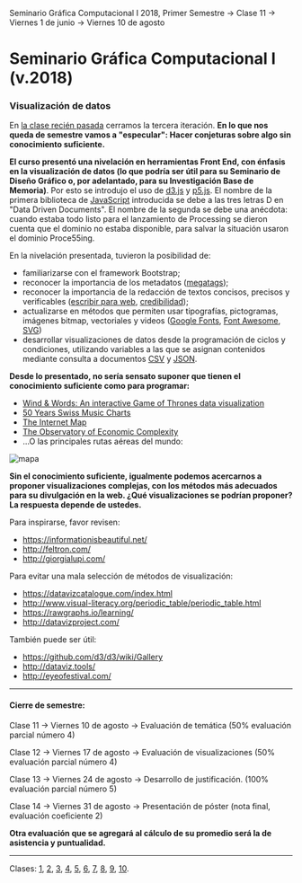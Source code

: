 Seminario Gráfica Computacional I 2018, Primer Semestre → Clase 11 → Viernes 1 de junio → Viernes 10 de agosto

# Seminario Gráfica Computacional I (v.2018)

### Visualización de datos

En [la clase recién pasada](https://github.com/profesorfaco/dgp502_10/) cerramos la tercera iteración. **En lo que nos queda de semestre vamos a "especular": Hacer conjeturas sobre algo sin conocimiento suficiente.**

**El curso presentó una nivelación en herramientas Front End, con énfasis en la visualización de datos (lo que podría ser útil para su Seminario de Diseño Gráfico o, por adelantado, para su Investigación Base de Memoria)**. Por esto se introdujo el uso de [d3.js](https://d3js.org/) y [p5.js](https://p5js.org/es/). El nombre de la primera biblioteca de [JavaScript](https://www.javascript.com/learn/strings) introducida se debe a las tres letras D en "Data Driven Documents". El nombre de la segunda se debe una anécdota: cuando estaba todo listo para el lanzamiento de Processing se dieron cuenta que el dominio no estaba disponible, para salvar la situación usaron el dominio Proce55ing.

En la nivelación presentada, tuvieron la posibilidad de:

- familiarizarse con el framework Bootstrap;
- reconocer la importancia de los metadatos ([megatags](https://megatags.co/)); 
- reconocer la importancia de la redacción de textos concisos, precisos y verificables ([escribir para web](https://www.nngroup.com/topic/writing-web/), [credibilidad](http://credibility.stanford.edu/guidelines/index.html));
- actualizarse en métodos que permiten usar tipografías, pictogramas, imágenes bitmap, vectoriales y videos ([Google Fonts](https://fonts.google.com/), [Font Awesome](https://fontawesome.com/), [SVG](https://developer.mozilla.org/en-US/docs/Web/SVG/Tutorial/Introduction))
- desarrollar visualizaciones de datos desde la programación de ciclos y condiciones, utilizando variables a las que se asignan contenidos mediante consulta a documentos [CSV](https://es.wikipedia.org/wiki/Valores_separados_por_comas) y [JSON](https://es.wikipedia.org/wiki/JSON).

**Desde lo presentado, no sería sensato suponer que tienen el conocimiento suficiente como para programar:** 

- [Wind & Words: An interactive Game of Thrones data visualization](http://beta.wind-and-words.com/)
- [50 Years Swiss Music Charts](https://50-jahre-hitparade.ch/)
- [The Internet Map](http://internet-map.net/)
- [The Observatory of Economic Complexity](https://atlas.media.mit.edu/en/visualize/tree_map/hs92/export/chl/all/show/2016/)
- …O las principales rutas aéreas del mundo:

![mapa](https://cdn-images-1.medium.com/max/2000/1*3QWmqtaUPYW_hdNgQCf44g.png)

**Sin el conocimiento suficiente, igualmente podemos acercarnos a proponer visualizaciones complejas, con los métodos más adecuados para su divulgación en la web. ¿Qué visualizaciones se podrían proponer? La respuesta depende de ustedes.**  

Para inspirarse, favor revisen:

- https://informationisbeautiful.net/
- http://feltron.com/
- http://giorgialupi.com/

Para evitar una mala selección de métodos de visualización:

- https://datavizcatalogue.com/index.html
- http://www.visual-literacy.org/periodic_table/periodic_table.html
- https://rawgraphs.io/learning/
- http://datavizproject.com/

También puede ser útil: 

- https://github.com/d3/d3/wiki/Gallery
- http://dataviz.tools/
- http://eyeofestival.com/

- - - - - - - - - 

#### Cierre de semestre:

Clase 11 → Viernes 10 de agosto → Evaluación de temática (50% evaluación parcial número 4) 

Clase 12 → Viernes 17 de agosto → Evaluación de visualizaciones (50% evaluación parcial número 4) 

Clase 13 → Viernes 24 de agosto → Desarrollo de justificación. (100% evaluación parcial número 5)

Clase 14 → Viernes 31 de agosto → Presentación de póster (nota final, evaluación coeficiente 2)

**Otra evaluación que se agregará al cálculo de su promedio será la de asistencia y puntualidad.** 

- - - - - - - - - 

Clases: [1](https://github.com/profesorfaco/dgp502_1/), [2](https://github.com/profesorfaco/dgp502_2/), [3](https://github.com/profesorfaco/dgp502_3/), [4](https://github.com/profesorfaco/dgp502_4/), [5](https://github.com/profesorfaco/dgp502_5/), [6](https://github.com/profesorfaco/dgp502_6/), [7](https://github.com/profesorfaco/dgp502_7/), [8](https://github.com/profesorfaco/dgp502_8/), [9](https://github.com/profesorfaco/dgp502_9/), [10](https://github.com/profesorfaco/dgp502_10/).
